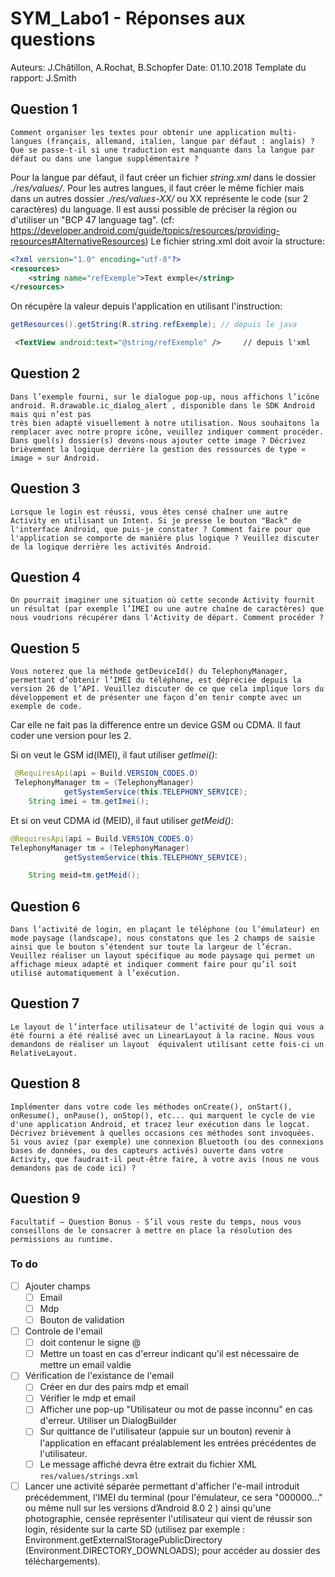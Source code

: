 # SYM_Labo1 - Réponses aux questions

Auteurs: J.Châtillon, A.Rochat, B.Schopfer
Date: 01.10.2018
Template du rapport: J.Smith

## Question 1

```
Comment organiser les textes pour obtenir une application multi-langues (français, allemand, italien, langue par défaut : anglais) ?
Que se passe-t-il si une traduction est manquante dans la langue par défaut ou dans une langue supplémentaire ?
```

Pour la langue par défaut, il faut créer un fichier *string.xml* dans le dossier *./res/values/*. Pour les autres langues, il faut créer le même fichier mais dans un autres dossier *./res/values-XX/* ou XX représente le code (sur 2 caractères) du language. Il est aussi possible de préciser la région ou d'utiliser un "BCP 47 language tag". (cf: https://developer.android.com/guide/topics/resources/providing-resources#AlternativeResources)
Le fichier string.xml doit avoir la structure:

```xml
<?xml version="1.0" encoding="utf-8"?>
<resources>
    <string name="refExemple">Text exmple</string>
</resources>
```

On récupère la valeur depuis l'application en utilisant l'instruction:

```java
getResources().getString(R.string.refExemple); // depuis le java
```

```xml
 <TextView android:text="@string/refExemple" /> 	// depuis l'xml
```



## Question 2

```
Dans l’exemple fourni, sur le dialogue pop-up, nous affichons l’icône android. R.drawable.ic_dialog_alert , disponible dans le SDK Android mais qui n’est pas
très bien adapté visuellement à notre utilisation. Nous souhaitons la remplacer avec notre propre icône, veuillez indiquer comment procéder. Dans quel(s) dossier(s) devons-nous ajouter cette image ? Décrivez brièvement la logique derrière la gestion des ressources de type « image » sur Android.
```



## Question 3

```
Lorsque le login est réussi, vous êtes censé chaîner une autre Activity en utilisant un Intent. Si je presse le bouton "Back" de l'interface Android, que puis-je constater ? Comment faire pour que l'application se comporte de manière plus logique ? Veuillez discuter de la logique derrière les activités Android.
```



## Question 4

```
On pourrait imaginer une situation où cette seconde Activity fournit un résultat (par exemple l’IMEI ou une autre chaîne de caractères) que nous voudrions récupérer dans l'Activity de départ. Comment procéder ?
```



## Question 5

```
Vous noterez que la méthode getDeviceId() du TelephonyManager, permettant d’obtenir l’IMEI du téléphone, est dépréciée depuis la version 26 de l’API. Veuillez discuter de ce que cela implique lors du développement et de présenter une façon d’en tenir compte avec un exemple de code.
```

Car elle ne fait pas la difference entre un device GSM ou CDMA. Il faut coder une version pour les 2.

Si on veut le GSM id(IMEI), il faut utiliser *getImei()*:

```java
 @RequiresApi(api = Build.VERSION_CODES.O)
 TelephonyManager tm = (TelephonyManager)
            getSystemService(this.TELEPHONY_SERVICE);
    String imei = tm.getImei();
```

Et si on veut CDMA id (MEID), il faut utiliser *getMeid()*:

```java
@RequiresApi(api = Build.VERSION_CODES.O)
TelephonyManager tm = (TelephonyManager)
            getSystemService(this.TELEPHONY_SERVICE);

    String meid=tm.getMeid();
```

## Question 6

```
Dans l’activité de login, en plaçant le téléphone (ou l’émulateur) en mode paysage (landscape), nous constatons que les 2 champs de saisie ainsi que le bouton s’étendent sur toute la largeur de l’écran. Veuillez réaliser un layout spécifique au mode paysage qui permet un affichage mieux adapté et indiquer comment faire pour qu’il soit utilisé automatiquement à l’exécution.
```



## Question 7

```
Le layout de l’interface utilisateur de l’activité de login qui vous a été fourni a été réalisé avec un LinearLayout à la racine. Nous vous demandons de réaliser un layout  équivalent utilisant cette fois-ci un RelativeLayout.
```



## Question 8

```
Implémenter dans votre code les méthodes onCreate(), onStart(), onResume(), onPause(), onStop(), etc... qui marquent le cycle de vie d'une application Android, et tracez leur exécution dans le logcat. Décrivez brièvement à quelles occasions ces méthodes sont invoquées. Si vous aviez (par exemple) une connexion Bluetooth (ou des connexions bases de données, ou des capteurs activés) ouverte dans votre Activity, que faudrait-il peut-être faire, à votre avis (nous ne vous demandons pas de code ici) ?
```



## Question 9

```
Facultatif – Question Bonus - S’il vous reste du temps, nous vous conseillons de le consacrer à mettre en place la résolution des permissions au runtime.
```



### To do

- [ ] Ajouter champs
  - [ ] Email
  - [ ] Mdp
  - [ ] Bouton de validation
- [ ] Controle de l'email 
  - [ ] doit contenur le signe @
  - [ ] Mettre un toast en cas d'erreur indicant qu'il est nécessaire de mettre un email valdie
- [ ] Vérification de l'existance de l'email
  - [ ] Créer en dur des pairs mdp et email
  - [ ] Vérifier le mdp et email
  - [ ] Afficher une pop-up "Utilisateur ou mot de passe inconnu" en cas d'erreur. Utiliser un DialogBuilder
  - [ ] Sur quittance de l'utilisateur (appuie sur un bouton) revenir à l'application en effacant préalablement les entrées précédentes de l'utilisateur. 
  - [ ] Le message affiché devra être extrait du fichier XML `res/values/strings.xml`
- [ ] Lancer une activité séparée permettant d'afficher l'e-mail introduit précédemment, l'IMEI du terminal (pour l'émulateur, ce sera "000000..." ou même null sur les versions d’Android 8.0 2 ) ainsi qu'une photographie, censée représenter l'utilisateur qui vient de réussir son login, résidente sur la carte SD (utilisez par exemple : Environment.getExternalStoragePublicDirectory (Environment.DIRECTORY_DOWNLOADS); pour accéder au dossier des téléchargements).
